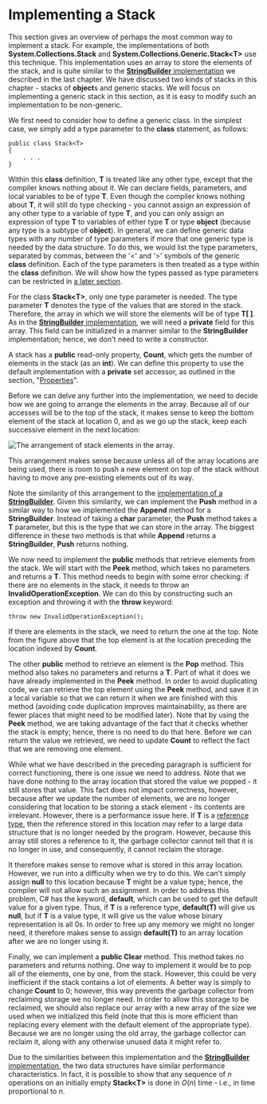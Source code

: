# Implementing a Stack

This section gives an overview of perhaps the most common way to
implement a stack. For example, the implementations of both
**System.Collections.Stack** and
**System.Collections.Generic.Stack\<T\>** use this technique. This
implementation uses an array to store the elements of the stack, and is
quite similar to the [**StringBuilder**
implementation](/~rhowell/DataStructures/redirect/stringbuilder-impl) we
described in the last chapter. We have discussed two kinds of stacks in
this chapter - stacks of **object**s and generic stacks. We will focus
on implementing a generic stack in this section, as it is easy to modify
such an implementation to be non-generic.

<span id="generic"></span> We first need to consider how to define a
generic class. In the simplest case, we simply add a type parameter to
the **class** statement, as follows:

    public class Stack<T>
    {
        . . .
    }

Within this **class** definition, **T** is treated like any other type,
except that the compiler knows nothing about it. We can declare fields,
parameters, and local variables to be of type **T**. Even though the
compiler knows nothing about **T**, it will still do type checking - you
cannot assign an expression of any other type to a variable of type
**T**, and you can only assign an expression of type **T** to variables
of either type **T** or type **object** (because any type is a subtype
of **object**). In general, we can define generic data types with any
number of type parameters if more that one generic type is needed by the
data structure. To do this, we would list the type parameters, separated
by commas, between the '\<' and '\>' symbols of the generic **class**
definition. Each of the type parameters is then treated as a type within
the **class** definition. We will show how the types passed as type
parameters can be restricted in [a later
section](/~rhowell/DataStructures/redirect/where).

For the class **Stack\<T\>**, only one type parameter is needed. The
type parameter **T** denotes the type of the values that are stored in
the stack. Therefore, the array in which we will store the elements will
be of type **T\[ \]**. As in the [**StringBuilder**
implementation](/~rhowell/DataStructures/redirect/stringbuilder-impl),
we will need a **private** field for this array. This field can be
initialized in a manner similar to the **StringBuilder** implementation;
hence, we don't need to write a constructor.

A stack has a **public** read-only property, **Count**, which gets the
number of elements in the stack (as an **int**). We can define this
property to use the default implementation with a **private** set
accessor, as outlined in the section,
"[Properties](/~rhowell/DataStructures/redirect/properties)".

Before we can delve any further into the implementation, we need to
decide how we are going to arrange the elements in the array. Because
all of our accesses will be to the top of the stack, it makes sense to
keep the bottom element of the stack at location 0, and as we go up the
stack, keep each successive element in the next location:

![The arrangement of stack elements in the array.](stack-impl.jpg)

This arrangement makes sense because unless all of the array locations
are being used, there is room to push a new element on top of the stack
without having to move any pre-existing elements out of its way.

Note the similarity of this arrangement to the [implementation of a
**StringBuilder**](/~rhowell/DataStructures/redirect/stringbuilder-impl).
Given this similarity, we can implement the **Push** method in a similar
way to how we implemented the **Append** method for a **StringBuilder**.
Instead of taking a **char** parameter, the **Push** method takes a
**T** parameter, but this is the type that we can store in the array.
The biggest difference in these two methods is that while **Append**
returns a **StringBuilder**, **Push** returns nothing.

We now need to implement the **public** methods that retrieve elements
from the stack. We will start with the **Peek** method, which takes no
parameters and returns a **T**. This method needs to begin with some
error checking: if there are no elements in the stack, it needs to throw
an **InvalidOperationException**. We can do this by constructing such an
exception and throwing it with the **throw** keyword:

    throw new InvalidOperationException();

If there are elements in the stack, we need to return the one at the
top. Note from the figure above that the top element is at the location
preceding the location indexed by **Count**.

The other **public** method to retrieve an element is the **Pop**
method. This method also takes no parameters and returns a **T**. Part
of what it does we have already implemented in the **Peek** method. In
order to avoid duplicating code, we can retrieve the top element using
the **Peek** method, and save it in a local variable so that we can
return it when we are finished with this method (avoiding code
duplication improves maintainability, as there are fewer places that
might need to be modified later). Note that by using the **Peek**
method, we are taking advantage of the fact that it checks whether the
stack is empty; hence, there is no need to do that here. Before we can
return the value we retrieved, we need to update **Count** to reflect
the fact that we are removing one element.

While what we have described in the preceding paragraph is sufficient
for correct functioning, there is one issue we need to address. Note
that we have done nothing to the array location that stored the value we
popped - it still stores that value. This fact does not impact
correctness, however, because after we update the number of elements, we
are no longer considering that location to be storing a stack element -
its contents are irrelevant. However, there is a performance issue here.
If **T** is a [reference
type](/~rhowell/DataStructures/redirect/reference-value), then the
reference stored in this location may refer to a large data structure
that is no longer needed by the program. However, because this array
still stores a reference to it, the garbage collector cannot tell that
it is no longer in use, and consequently, it cannot reclaim the storage.

It therefore makes sense to remove what is stored in this array
location. However, we run into a difficulty when we try to do this. We
can't simply assign **null** to this location because **T** might be a
value type; hence, the compiler will not allow such an assignment. In
order to address this problem, C\# has the keyword, **default**, which
can be used to get the default value for a given type. Thus, if **T** is
a reference type, **default(T)** will give us **null**, but if **T** is
a value type, it will give us the value whose binary representation is
all 0s. In order to free up any memory we might no longer need, it
therefore makes sense to assign **default(T)** to an array location
after we are no longer using it.

Finally, we can implement a **public Clear** method. This method takes
no parameters and returns nothing. One way to implement it would be to
pop all of the elements, one by one, from the stack. However, this could
be very inefficient if the stack contains a lot of elements. A better
way is simply to change **Count** to 0; however, this way prevents the
garbage collector from reclaiming storage we no longer need. In order to
allow this storage to be reclaimed, we should also replace our array
with a new array of the size we used when we initialized this field
(note that this is more efficient than replacing every element with the
default element of the appropriate type). Because we are no longer using
the old array, the garbage collector can reclaim it, along with any
otherwise unused data it might refer to.

Due to the similarities between this implementation and the
[**StringBuilder**
implementation](/~rhowell/DataStructures/redirect/stringbuilder-impl),
the two data structures have similar performance characteristics. In
fact, it is possible to show that any sequence of *n* operations on an
initially empty **Stack\<T\>** is done in *O*(*n*) time - i.e., in time
proportional to *n*.

